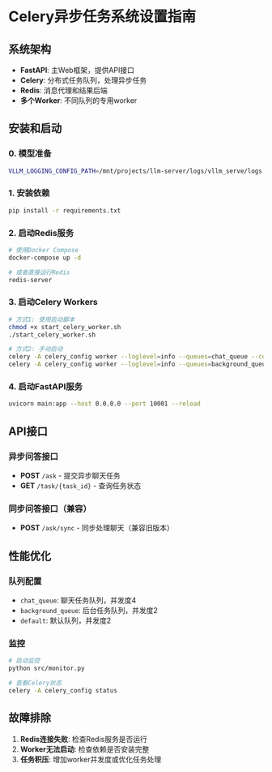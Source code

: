 # Celery异步任务系统设置指南

## 系统架构

- **FastAPI**: 主Web框架，提供API接口
- **Celery**: 分布式任务队列，处理异步任务
- **Redis**: 消息代理和结果后端
- **多个Worker**: 不同队列的专用worker

## 安装和启动

### 0. 模型准备
```bash
VLLM_LOGGING_CONFIG_PATH=/mnt/projects/llm-server/logs/vllm_serve/logs.json vllm serve qwen3-4b-instruct-2507-fp8 --host 0.0.0.0 --port 8080 --gpu-memory-utilization 0.8 --tensor-parallel-size 2
```

### 1. 安装依赖
```bash
pip install -r requirements.txt
```

### 2. 启动Redis服务
```bash
# 使用Docker Compose
docker-compose up -d

# 或者直接运行Redis
redis-server
```

### 3. 启动Celery Workers
```bash
# 方式1: 使用启动脚本
chmod +x start_celery_worker.sh
./start_celery_worker.sh

# 方式2: 手动启动
celery -A celery_config worker --loglevel=info --queues=chat_queue --concurrency=4
celery -A celery_config worker --loglevel=info --queues=background_queue --concurrency=2
```

### 4. 启动FastAPI服务
```bash
uvicorn main:app --host 0.0.0.0 --port 10001 --reload
```

## API接口

### 异步问答接口
- **POST** `/ask` - 提交异步聊天任务
- **GET** `/task/{task_id}` - 查询任务状态

### 同步问答接口（兼容）
- **POST** `/ask/sync` - 同步处理聊天（兼容旧版本）

## 性能优化

### 队列配置
- `chat_queue`: 聊天任务队列，并发度4
- `background_queue`: 后台任务队列，并发度2  
- `default`: 默认队列，并发度2

### 监控
```bash
# 启动监控
python src/monitor.py

# 查看Celery状态
celery -A celery_config status
```
## 故障排除

1. **Redis连接失败**: 检查Redis服务是否运行
2. **Worker无法启动**: 检查依赖是否安装完整
3. **任务积压**: 增加worker并发度或优化任务处理